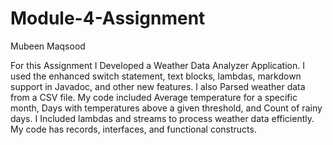 # Module-4-Assignment
Mubeen Maqsood

For this Assignment I Developed a Weather Data Analyzer Application. I used the enhanced switch statement, text blocks, lambdas, markdown support in Javadoc, and other new features. I also Parsed weather data from a CSV file.
My code included Average temperature for a specific month, Days with temperatures above a given threshold, and Count of rainy days.
I Included lambdas and streams to process weather data efficiently. My code has records, interfaces, and functional constructs.
